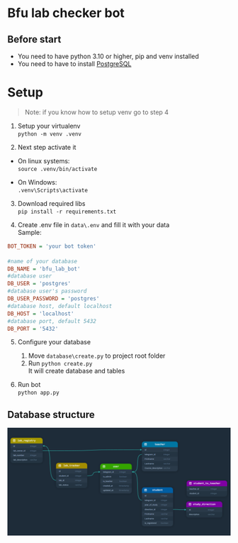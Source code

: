 # Bfu lab checker bot

## Before start

- You need to have python 3.10 or higher, pip and venv installed
- You need to have to install [PostgreSQL](https://www.postgresql.org/download/)

# Setup

> Note: if you know how to setup venv go to step 4

1. Setup your virtualenv<br/>
   `python -m venv .venv`

2. Next step activate it<br/>

- On linux systems:<br/>
  `source .venv/bin/activate`

- On Windows:<br/>
  `.venv\Scripts\activate`

3. Download required libs<br/>
   `pip install -r requirements.txt`

4. Create .env file in `data\.env` and fill it with your data<br/>
   Sample:

```ini
BOT_TOKEN = 'your bot token'

#name of your database
DB_NAME = 'bfu_lab_bot'
#database user
DB_USER = 'postgres'
#database user's password
DB_USER_PASSWORD = 'postgres'
#database host, default localhost
DB_HOST = 'localhost'
#database port, default 5432
DB_PORT = '5432'
```

5. Configure your database<br/>

   1. Move `database\create.py` to project root folder
   2. Run `python create.py`<br/>
      It will create database and tables

6. Run bot<br/>
   `python app.py`

## Database structure<br/>

![Database structure](img/db_structure.png)
